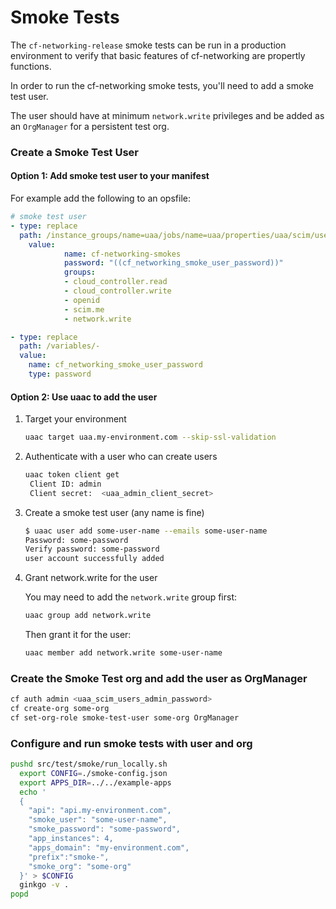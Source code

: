 # Smoke Tests

The `cf-networking-release` smoke tests can be run in a production
environment to verify that basic features of cf-networking are
propertly functions.

In order to run the cf-networking smoke tests, you'll need to add
a smoke test user.

The user should have at minimum `network.write` privileges and
be added as an `OrgManager` for a persistent test org.

### Create a Smoke Test User

#### Option 1: Add smoke test user to your manifest

For example add the following to an opsfile:

```yaml
# smoke test user
- type: replace
  path: /instance_groups/name=uaa/jobs/name=uaa/properties/uaa/scim/users/-
    value:
			name: cf-networking-smokes
			password: "((cf_networking_smoke_user_password))"
			groups:
			- cloud_controller.read
			- cloud_controller.write
			- openid
			- scim.me
			- network.write

- type: replace
  path: /variables/-
  value:
    name: cf_networking_smoke_user_password
    type: password
```

#### Option 2: Use uaac to add the user

1. Target your environment

	```bash
	uaac target uaa.my-environment.com --skip-ssl-validation
	```

2. Authenticate with a user who can create users

	```bash
	uaac token client get
	 Client ID: admin
	 Client secret:  <uaa_admin_client_secret>
	```

3. Create a smoke test user (any name is fine)

	```bash
	$ uaac user add some-user-name --emails some-user-name
	Password: some-password
	Verify password: some-password
	user account successfully added
	```

4. Grant network.write for the user

	You may need to add the `network.write` group first:

	```bash
	uaac group add network.write
	```

	Then grant it for the user:

	```bash
	uaac member add network.write some-user-name
	```



### Create the Smoke Test org and add the user as OrgManager

```bash
cf auth admin <uaa_scim_users_admin_password>
cf create-org some-org
cf set-org-role smoke-test-user some-org OrgManager
```


### Configure and run smoke tests with user and org

```bash
pushd src/test/smoke/run_locally.sh
  export CONFIG=./smoke-config.json
  export APPS_DIR=../../example-apps
  echo '
  {
    "api": "api.my-environment.com",
    "smoke_user": "some-user-name",
    "smoke_password": "some-password",
    "app_instances": 4,
    "apps_domain": "my-environment.com",
    "prefix":"smoke-",
    "smoke_org": "some-org"
  }' > $CONFIG
  ginkgo -v .
popd
```
